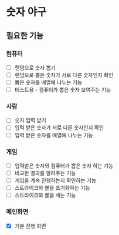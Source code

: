 # 숫자 야구

## 필요한 기능

### 컴퓨터
- [ ] 랜덤으로 숫자 뽑기 
- [ ] 랜덤으로 뽑은 숫자가 서로 다른 숫자인지 확인
- [ ] 뽑은 숫자를 배열에 나누는 기능
- [ ] 테스트용 - 컴퓨터가 뽑은 숫자 보여주는 기능

### 사람
- [ ] 숫자 입력 받기
- [ ] 입력 받은 숫자가 서로 다른 숫자인지 확인
- [ ] 입력 받은 숫자를 배열에 나누는 기능

### 게임
- [ ] 입력받은 숫자와 컴퓨터가 뽑은 숫자 하는 기능
- [ ] 비교한 결과를 알려주는 기능
- [ ] 게임을 계속 진행하는지 확인하는 기능
- [ ] 스트라이크와 볼을 초기화하는 기능
- [ ] 스트라이크와 볼을 세는 기능

### 메인화면
- [x] 기본 진행 화면